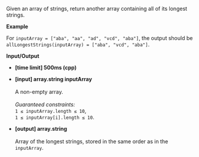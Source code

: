 Given an array of strings, return another array containing all of its longest strings.

__Example__

For `inputArray = ["aba", "aa", "ad", "vcd", "aba"]`, the output should be  
`allLongestStrings(inputArray) = ["aba", "vcd", "aba"]`.

__Input/Output__

* __[time limit] 500ms (cpp)__
* __[input] array.string inputArray__<br /> <br />A non-empty array.<br /><br />_Guaranteed constraints:_<br />`1 ≤ inputArray.length ≤ 10`,<br />`1 ≤ inputArray[i].length ≤ 10`.

* __[output] array.string__<br /><br />Array of the longest strings, stored in the same order as in the `inputArray`.
